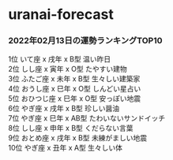 # uranai-forecast

### 2022年02月13日の運勢ランキングTOP10
1位	いて座 x 戌年 x B型	温い昨日<br>2位	しし座 x 寅年 x O型	たやすい建物<br>3位	ふたご座 x 未年 x B型	生々しい建築家<br>4位	おうし座 x 巳年 x O型	しんどい星占い<br>5位	おひつじ座 x 巳年 x O型	安っぽい地震<br>6位	やぎ座 x 戌年 x B型	珍しい醤油<br>7位	やぎ座 x 巳年 x AB型	たわいないサンドイッチ<br>8位	しし座 x 申年 x B型	くだらない言葉<br>9位	おとめ座 x 戌年 x B型	未練がましい地震<br>10位	やぎ座 x 丑年 x A型	生々しい体<br>